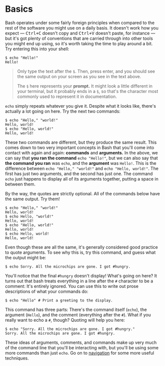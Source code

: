 # Basics

Bash operates under some fairly foreign principles when compared to the rest of
the software you might use on a daily basis. It doesn't work how you expect —
<kbd>Ctrl+C</kbd> doesn't copy and <kbd>Ctrl+V</kbd> doesn't paste, for instance
— but it's got plenty of conventions that are carried through into other tools
you might end up using, so it's worth taking the time to play around a bit. Try
entering this into your shell:

```shell
$ echo "Hello!"
Hello!
```

> Only type the text after the `$`. Then, press enter, and you should see the
> same output on your screen as you see in the text above.
>
> The `$` here represents your **prompt.** It might look a little different in
> your terminal, but it probably ends in a `$`, so that's the character most
> commonly used to represent it in documentation.

`echo` simply repeats whatever you give it. Despite what it looks like, there's
actually a lot going on here. Try the next two commands:

```shell
$ echo "Hello," "world!"
Hello, world!
$ echo "Hello, world!"
Hello, world!
```

These two commands are different, but they produce the same result. This comes
down to two very important concepts in Bash that you'll come into contact with
again and again: **commands** and **arguments.** In the above, we can say that
**you ran the command** `echo "Hello!"`, but we can also say that **the command
you ran** was `echo`, and the **argument** was `Hello!`. This is the difference
between `echo "Hello," "world!"` and `echo "Hello, world!"`. The first has just
two arguments, and the second has just one. The command `echo` just happens to
display all of its arguments together, putting a space in between them.

By the way, the quotes are strictly optional. All of the commands below have the
same output. Try them!

```shell
$ echo "Hello," "world!"
Hello, world!
$ echo Hello, "world!"
Hello, world!
$ echo "Hello, world!"
Hello, world!
$ echo Hello, world!
Hello, world!
```

Even though these are all the same, it's generally considered good practice to
quote arguments. To see why this is, try this command, and guess what the output
might be:

<!-- Syntax highlighting intentionally disabled here. The grayed out comment is
  -- a bit too much of a hint. -->
```
$ echo Sorry. All the microchips are gone. I got #hungry.
```

You'll notice that the final `#hungry` doesn't display! What's going on here? It
turns out that bash treats everything in a line after the `#` character to be a
comment: It's entirely ignored. You can use this to write out prose descriptions
of what your commands do:

```shell
$ echo "Hello" # Print a greeting to the display.
```

This command has three parts: There's the command itself (`echo`), the argument
(`Hello`), and the comment (everything after the `#`). What if you really want
to echo a `#`, though? Quoting will help you here:

```shell
$ echo "Sorry. All the microchips are gone. I got #hungry."
Sorry. All the microchips are gone. I got #hungry.
```

These ideas of arguments, comments, and commands make up very much of the
command line that you'll be interacting with, but you'll be using some more
commands than just `echo`. Go on to [navigation](./navigation.html) for some
more useful techniques.
